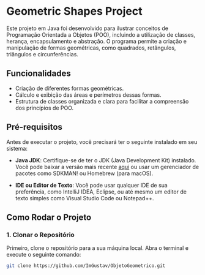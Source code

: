 # Geometric Shapes Project

Este projeto em Java foi desenvolvido para ilustrar conceitos de Programação Orientada a Objetos (POO), incluindo a utilização de classes, herança, encapsulamento e abstração. O programa permite a criação e manipulação de formas geométricas, como quadrados, retângulos, triângulos e circunferências.

## Funcionalidades

- Criação de diferentes formas geométricas.
- Cálculo e exibição das áreas e perímetros dessas formas.
- Estrutura de classes organizada e clara para facilitar a compreensão dos princípios de POO.

## Pré-requisitos

Antes de executar o projeto, você precisará ter o seguinte instalado em seu sistema:

- **Java JDK**: Certifique-se de ter o JDK (Java Development Kit) instalado. Você pode baixar a versão mais recente [aqui](https://www.oracle.com/java/technologies/javase-jdk11-downloads.html) ou usar um gerenciador de pacotes como SDKMAN! ou Homebrew (para macOS).

- **IDE ou Editor de Texto**: Você pode usar qualquer IDE de sua preferência, como IntelliJ IDEA, Eclipse, ou até mesmo um editor de texto simples como Visual Studio Code ou Notepad++.

## Como Rodar o Projeto

### 1. Clonar o Repositório

Primeiro, clone o repositório para a sua máquina local. Abra o terminal e execute o seguinte comando:

```bash
git clone https://github.com/ImGustav/ObjetoGeometrico.git
